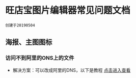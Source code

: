# 旺店宝图片编辑器常见问题文档

	创建于20190504

## 海报、主图图标

### 访问不到阿里的ONS上的文件
* 解决方案：可以改成阿里的DNS，以下是教程
<a href="http://www.alidns.com/setup/" target="_blank">点击进入查看</a>